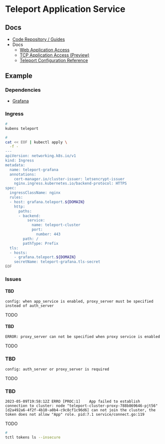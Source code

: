 # Teleport Application Service

<!--
https://github.com/jefferyb/k8s-teleport/blob/main/README.md
-->

## Docs

- [Code Repository / Guides](https://github.com/gravitational/teleport/tree/master/docs/pages/application-access/guides)
- Docs
  - [Web Application Access](https://goteleport.com/docs/application-access/guides/connecting-apps/)
  - [TCP Application Access (Preview)](https://goteleport.com/docs/application-access/guides/tcp/)
  - [Teleport Configuration Reference](https://goteleport.com/docs/reference/config/)

## Example

### Dependencies

- [Grafana](/grafana/README.md#helm)

### Ingress

```sh
#
kubens teleport

#
cat << EOF | kubectl apply \
  -f -
---
apiVersion: networking.k8s.io/v1
kind: Ingress
metadata:
  name: teleport-grafana
  annotations:
    cert-manager.io/cluster-issuer: letsencrypt-issuer
    nginx.ingress.kubernetes.io/backend-protocol: HTTPS
spec:
  ingressClassName: nginx
  rules:
  - host: grafana.teleport.${DOMAIN}
    http:
      paths:
      - backend:
          service:
            name: teleport-cluster
            port:
              number: 443
        path: /
        pathType: Prefix
  tls:
  - hosts:
    - grafana.teleport.${DOMAIN}
    secretName: teleport-grafana.tls-secret
EOF
```

### Issues

#### TBD

```log
config: when app_service is enabled, proxy_server must be specified instead of auth_server
```

TODO

#### TBD

```log
ERROR: proxy_server can not be specified when proxy service is enabled
```

TODO

### TBD

```log
config: auth_server or proxy_server is required
```

TODO

### TBD

```log
2023-05-09T19:58:12Z ERRO [PROC:1]    App failed to establish connection to cluster: node "teleport-cluster-proxy-788b869646-pjt56" [d2a492a6-4f2f-4b10-a0b4-c9c8cf1c96d6] can not join the cluster, the token does not allow "App" role. pid:7.1 service/connect.go:119
```

TODO

```sh
#
tctl tokens ls --insecure
```

